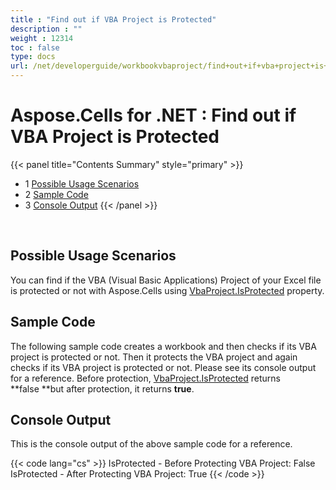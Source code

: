 ```yaml
---
title : "Find out if VBA Project is Protected" 
description : "" 
weight : 12314 
toc : false
type: docs
url: /net/developerguide/workbookvbaproject/find+out+if+vba+project+is+protected/
---
```


# Aspose.Cells for .NET : Find out if VBA Project is Protected


{{< panel title="Contents Summary" style="primary" >}}
*   1 [Possible Usage Scenarios](#possible-usage-scenarios)
*   2 [Sample Code](#sample-code)
*   3 [Console Output](#console-output)
{{< /panel >}}
 

 

## Possible Usage Scenarios

You can find if the VBA (Visual Basic Applications) Project of your Excel file is protected or not with Aspose.Cells using [VbaProject.IsProtected](https://apireference.aspose.com/net/cells/aspose.cells.vba/vbaproject/properties/isprotected) property.

## Sample Code

The following sample code creates a workbook and then checks if its VBA project is protected or not. Then it protects the VBA project and again checks if its VBA project is protected or not. Please see its console output for a reference. Before protection, [VbaProject.IsProtected](https://apireference.aspose.com/net/cells/aspose.cells.vba/vbaproject/properties/isprotected) returns **false **but after protection, it returns **true**.

## Console Output

This is the console output of the above sample code for a reference.

{{< code lang="cs" >}}
IsProtected - Before Protecting VBA Project: False
IsProtected - After Protecting VBA Project: True
{{< /code >}}

